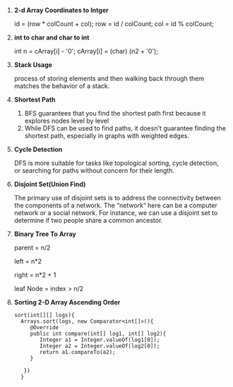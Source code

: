  1. **2-d Array Coordinates to Intger**


    id = (row * colCount + col); 
    row = id / colCount;
    col  = id % colCount;


2. **int to char and char to int**

   int n = cArray[i] - '0';
   cArray[i] = (char) (n2 + '0');


3. **Stack Usage**

   process of storing elements and then walking back through them matches the behavior of a stack.


4. **Shortest Path**

   1. BFS guarantees that you find the shortest path first because it explores nodes level by level
   2. While DFS can be used to find paths, it doesn't guarantee finding the shortest path, especially in graphs with weighted edges.


5. **Cycle Detection**
   
   DFS is more suitable for tasks like topological sorting, cycle detection, or searching for paths without concern for their length.

6. **Disjoint Set(Union Find)**
   
   The primary use of disjoint sets is to address the connectivity between the components of a network. The “network“ here can be a computer network or a social network. For instance, we can use a disjoint set to determine if two people share a common ancestor.

7. **Binary Tree To Array**

   parent = n/2
   
   left = n*2
   
   right = n*2 + 1

   leaf Node = index > n/2

9. **Sorting 2-D Array Ascending Order**
   ```
   sort(int[][] logs){
     Arrays.sort(logs, new Comparator<int[]>(){
        @Override
        public int compare(int[] log1, int[] log2){
           Integer a1 = Integer.valueOf(log1[0]);
           Integer a2 = Integer.valueOf(log2[0]);
           return a1.compareTo(a2);
        }
        
      })
     }
   ```
   
   
   
   

